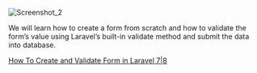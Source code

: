 ![Screenshot_2](https://user-images.githubusercontent.com/23486819/102582055-cafc6280-4127-11eb-97cf-318b7252357b.png)

We will learn how to create a form from scratch and how to validate the form’s value using Laravel’s built-in validate method and submit the data into database.

<a href="https://www.positronx.io/how-to-create-and-validate-form-in-laravel/">How To Create and Validate Form in Laravel 7|8
</a>

